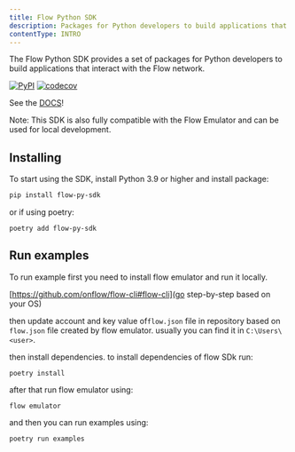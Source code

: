 ```yaml
---
title: Flow Python SDK
description: Packages for Python developers to build applications that interact with the Flow network
contentType: INTRO
---
```

The Flow Python SDK provides a set of packages for Python developers to build applications that interact with the Flow network.

[![PyPI](https://img.shields.io/pypi/v/flow-py-sdk.svg)](https://pypi.org/project/flow-py-sdk/)
[![codecov](https://codecov.io/gh/janezpodhostnik/flow-py-sdk/branch/master/graph/badge.svg)](https://codecov.io/gh/codecov/example-go)


See the [DOCS](https://janezpodhostnik.github.io/flow-py-sdk)!


Note: This SDK is also fully compatible with the Flow Emulator and can be used for local development.

## Installing

To start using the SDK, install Python 3.9 or higher and install package:

```sh
pip install flow-py-sdk
```

or if using poetry:

`poetry add flow-py-sdk`

## Run examples

To run example first you need to install flow emulator and run it locally.

[https://github.com/onflow/flow-cli#flow-cli](go step-by-step based on your OS)

then update account and key value of`flow.json` file in repository based on `flow.json` file created by flow emulator. usually you can find it in `C:\Users\<user>`.

then install dependencies. to install dependencies of flow SDk run:

`poetry install`

after that run flow emulator using:

`flow emulator`

and then you can run examples using:

`poetry run examples`

